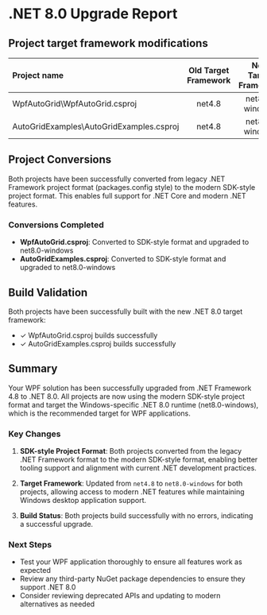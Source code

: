 # .NET 8.0 Upgrade Report

## Project target framework modifications

| Project name                                   | Old Target Framework    | New Target Framework         | Status   |
|:-----------------------------------------------|:-----------------------:|:----------------------------:|----------|
| WpfAutoGrid\WpfAutoGrid.csproj                 |   net4.8                | net8.0-windows               | ✓ Complete |
| AutoGridExamples\AutoGridExamples.csproj       |   net4.8                | net8.0-windows               | ✓ Complete |

## Project Conversions

Both projects have been successfully converted from legacy .NET Framework project format (packages.config style) to the modern SDK-style project format. This enables full support for .NET Core and modern .NET features.

### Conversions Completed

- **WpfAutoGrid.csproj**: Converted to SDK-style format and upgraded to net8.0-windows
- **AutoGridExamples.csproj**: Converted to SDK-style format and upgraded to net8.0-windows

## Build Validation

Both projects have been successfully built with the new .NET 8.0 target framework:
- ✓ WpfAutoGrid.csproj builds successfully
- ✓ AutoGridExamples.csproj builds successfully

## Summary

Your WPF solution has been successfully upgraded from .NET Framework 4.8 to .NET 8.0. All projects are now using the modern SDK-style project format and target the Windows-specific .NET 8.0 runtime (net8.0-windows), which is the recommended target for WPF applications.

### Key Changes

1. **SDK-style Project Format**: Both projects converted from the legacy .NET Framework format to the modern SDK-style format, enabling better tooling support and alignment with current .NET development practices.

2. **Target Framework**: Updated from `net4.8` to `net8.0-windows` for both projects, allowing access to modern .NET features while maintaining Windows desktop application support.

3. **Build Status**: Both projects build successfully with no errors, indicating a successful upgrade.

### Next Steps

- Test your WPF application thoroughly to ensure all features work as expected
- Review any third-party NuGet package dependencies to ensure they support .NET 8.0
- Consider reviewing deprecated APIs and updating to modern alternatives as needed